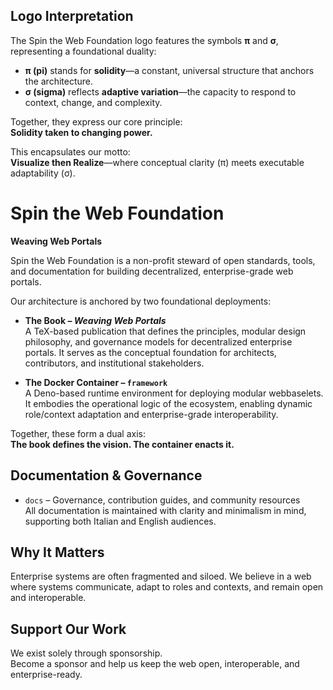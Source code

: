 ## Logo Interpretation

The Spin the Web Foundation logo features the symbols **π** and **σ**, representing a foundational duality:

- **π (pi)** stands for **solidity**—a constant, universal structure that anchors the architecture.
- **σ (sigma)** reflects **adaptive variation**—the capacity to respond to context, change, and complexity.

Together, they express our core principle:  
**Solidity taken to changing power.**

This encapsulates our motto:  
**Visualize then Realize**—where conceptual clarity (π) meets executable adaptability (σ).

# Spin the Web Foundation

**Weaving Web Portals**

Spin the Web Foundation is a non-profit steward of open standards, tools, and documentation for building decentralized, enterprise-grade web portals.

Our architecture is anchored by two foundational deployments:

- **The Book – _Weaving Web Portals_**  
  A TeX-based publication that defines the principles, modular design philosophy, and governance models for decentralized enterprise portals. It serves as the conceptual foundation for architects, contributors, and institutional stakeholders.

- **The Docker Container – `framework`**  
  A Deno-based runtime environment for deploying modular webbaselets. It embodies the operational logic of the ecosystem, enabling dynamic role/context adaptation and enterprise-grade interoperability.

Together, these form a dual axis:  
**The book defines the vision. The container enacts it.**

## Documentation & Governance

- `docs` – Governance, contribution guides, and community resources  
  All documentation is maintained with clarity and minimalism in mind, supporting both Italian and English audiences.

## Why It Matters

Enterprise systems are often fragmented and siloed. We believe in a web where systems communicate, adapt to roles and contexts, and remain open and interoperable.

## Support Our Work

We exist solely through sponsorship.  
Become a sponsor and help us keep the web open, interoperable, and enterprise-ready.
